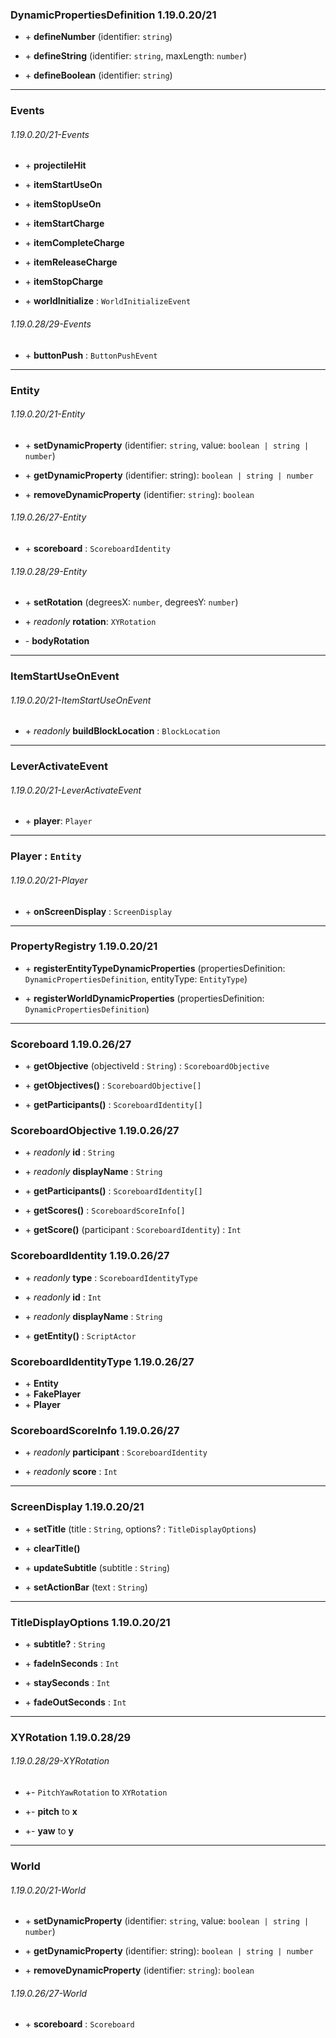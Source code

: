
### DynamicPropertiesDefinition 1.19.0.20/21
- \+ **defineNumber** (identifier: `string`)

- \+ **defineString** (identifier: `string`, maxLength: `number`)

- \+ **defineBoolean** (identifier: `string`)

---

### Events
###### 1.19.0.20/21-Events
- \+ **projectileHit**

- \+ **itemStartUseOn**

- \+ **itemStopUseOn**

- \+ **itemStartCharge**

- \+ **itemCompleteCharge**

- \+ **itemReleaseCharge**

- \+ **itemStopCharge**

- \+ **worldInitialize** : `WorldInitializeEvent`

###### 1.19.0.28/29-Events
- \+ **buttonPush** : `ButtonPushEvent`

---

### Entity
###### 1.19.0.20/21-Entity
- \+ **setDynamicProperty** (identifier: `string`, value: `boolean | string | number`)

- \+ **getDynamicProperty** (identifier: string): `boolean | string | number`

- \+ **removeDynamicProperty** (identifier: `string`): `boolean`

###### 1.19.0.26/27-Entity
- \+ **scoreboard** : `ScoreboardIdentity`

###### 1.19.0.28/29-Entity
- \+ **setRotation** (degreesX: `number`, degreesY: `number`)

- \+ *readonly* **rotation**: `XYRotation`

- \- **bodyRotation**

---

### ItemStartUseOnEvent 
###### 1.19.0.20/21-ItemStartUseOnEvent
- \+ *readonly* **buildBlockLocation** : `BlockLocation`

---

### LeverActivateEvent 
###### 1.19.0.20/21-LeverActivateEvent
- \+ **player**: `Player`

---

### Player : `Entity`
###### 1.19.0.20/21-Player
- \+ **onScreenDisplay** : `ScreenDisplay`

---

### PropertyRegistry 1.19.0.20/21
- \+ **registerEntityTypeDynamicProperties** (propertiesDefinition: `DynamicPropertiesDefinition`, entityType: `EntityType`)

- \+ **registerWorldDynamicProperties** (propertiesDefinition: `DynamicPropertiesDefinition`)

---

### Scoreboard 1.19.0.26/27
- \+ **getObjective** (objectiveId : `String`) : `ScoreboardObjective`

- \+ **getObjectives()** : `ScoreboardObjective[]`

- \+ **getParticipants()** : `ScoreboardIdentity[]`


### ScoreboardObjective 1.19.0.26/27
- \+ *readonly* **id** : `String` 

- \+ *readonly* **displayName** : `String`

- \+ **getParticipants()** : `ScoreboardIdentity[]`

- \+ **getScores()** : `ScoreboardScoreInfo[]`

- \+ **getScore()** (participant : `ScoreboardIdentity`) : `Int`


### ScoreboardIdentity 1.19.0.26/27
- \+ *readonly* **type** : `ScoreboardIdentityType`

- \+ *readonly* **id** : `Int` 

- \+ *readonly* **displayName** : `String`

- \+ **getEntity()** : `ScriptActor` 


### ScoreboardIdentityType 1.19.0.26/27
- \+ **Entity**
- \+ **FakePlayer** 
- \+ **Player** 

### ScoreboardScoreInfo 1.19.0.26/27
- \+ *readonly* **participant** : `ScoreboardIdentity`

- \+ *readonly* **score** : `Int`

---

### ScreenDisplay 1.19.0.20/21
- \+ **setTitle** (title : `String`, options? : `TitleDisplayOptions`) 

- \+ **clearTitle()**

- \+ **updateSubtitle** (subtitle : `String`) 

- \+ **setActionBar** (text : `String`) 

---

### TitleDisplayOptions 1.19.0.20/21
- \+ **subtitle?** : `String`

- \+ **fadeInSeconds** : `Int` 

- \+ **staySeconds** : `Int` 

- \+ **fadeOutSeconds** : `Int` 


---

### XYRotation 1.19.0.28/29
###### 1.19.0.28/29-XYRotation
- +- `PitchYawRotation` to `XYRotation`

- +- **pitch** to **x**

- +- **yaw** to **y**

---

### World
###### 1.19.0.20/21-World
- \+ **setDynamicProperty** (identifier: `string`, value: `boolean | string | number`)

- \+ **getDynamicProperty** (identifier: string): `boolean | string | number`

- \+ **removeDynamicProperty** (identifier: `string`): `boolean`

###### 1.19.0.26/27-World
- \+ **scoreboard** : `Scoreboard`


